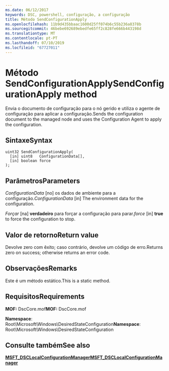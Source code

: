 ```yaml
---
ms.date: 06/12/2017
keywords: DSC, powershell, configuração, a configuração
title: Método SendConfigurationApply
ms.openlocfilehash: 11b9d435bbaac1600d25ff074b6c55b236a8378b
ms.sourcegitcommit: 46bebe692689ebedfe65ff2c828fe666b443198d
ms.translationtype: MT
ms.contentlocale: pt-PT
ms.lasthandoff: 07/10/2019
ms.locfileid: "67727011"
---
```

# <a name="sendconfigurationapply-method"></a><span data-ttu-id="1de4d-103">Método SendConfigurationApply</span><span class="sxs-lookup"><span data-stu-id="1de4d-103">SendConfigurationApply method</span></span>

<span data-ttu-id="1de4d-104">Envia o documento de configuração para o nó gerido e utiliza o agente de configuração para aplicar a configuração.</span><span class="sxs-lookup"><span data-stu-id="1de4d-104">Sends the configuration document to the managed node and uses the Configuration Agent to apply the configuration.</span></span>

## <a name="syntax"></a><span data-ttu-id="1de4d-105">Sintaxe</span><span class="sxs-lookup"><span data-stu-id="1de4d-105">Syntax</span></span>

```mof
uint32 SendConfigurationApply(
  [in] uint8   ConfigurationData[],
  [in] boolean force
);
```

## <a name="parameters"></a><span data-ttu-id="1de4d-106">Parâmetros</span><span class="sxs-lookup"><span data-stu-id="1de4d-106">Parameters</span></span>

<span data-ttu-id="1de4d-107">*ConfigurationData* \[no\] os dados de ambiente para a configuração.</span><span class="sxs-lookup"><span data-stu-id="1de4d-107">*ConfigurationData* \[in\] The environment data for the configuration.</span></span>

<span data-ttu-id="1de4d-108">*Forçar* \[na\] **verdadeiro** para forçar a configuração para parar.</span><span class="sxs-lookup"><span data-stu-id="1de4d-108">*force* \[in\] **true** to force the configuration to stop.</span></span>

## <a name="return-value"></a><span data-ttu-id="1de4d-109">Valor de retorno</span><span class="sxs-lookup"><span data-stu-id="1de4d-109">Return value</span></span>

<span data-ttu-id="1de4d-110">Devolve zero com êxito; caso contrário, devolve um código de erro.</span><span class="sxs-lookup"><span data-stu-id="1de4d-110">Returns zero on success; otherwise returns an error code.</span></span>

## <a name="remarks"></a><span data-ttu-id="1de4d-111">Observações</span><span class="sxs-lookup"><span data-stu-id="1de4d-111">Remarks</span></span>

<span data-ttu-id="1de4d-112">Este é um método estático.</span><span class="sxs-lookup"><span data-stu-id="1de4d-112">This is a static method.</span></span>

## <a name="requirements"></a><span data-ttu-id="1de4d-113">Requisitos</span><span class="sxs-lookup"><span data-stu-id="1de4d-113">Requirements</span></span>

<span data-ttu-id="1de4d-114">**MOF:** DscCore.mof</span><span class="sxs-lookup"><span data-stu-id="1de4d-114">**MOF:** DscCore.mof</span></span>

<span data-ttu-id="1de4d-115">**Namespace**: Root\Microsoft\Windows\DesiredStateConfiguration</span><span class="sxs-lookup"><span data-stu-id="1de4d-115">**Namespace**: Root\Microsoft\Windows\DesiredStateConfiguration</span></span>

## <a name="see-also"></a><span data-ttu-id="1de4d-116">Consulte também</span><span class="sxs-lookup"><span data-stu-id="1de4d-116">See also</span></span>

[<span data-ttu-id="1de4d-117">**MSFT_DSCLocalConfigurationManager**</span><span class="sxs-lookup"><span data-stu-id="1de4d-117">**MSFT_DSCLocalConfigurationManager**</span></span>](msft-dsclocalconfigurationmanager.md)
